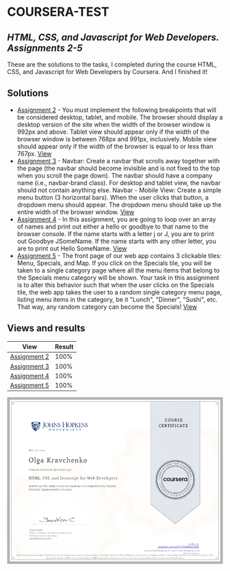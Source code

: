 # COURSERA-TEST
## _HTML, CSS, and Javascript for Web Developers. Assignments 2-5_ <br>

These are the solutions to the tasks, I completed during the course HTML, CSS, and Javascript for Web Developers by Coursera. And I finished it!<br>

## Solutions

- [Assignment 2](https://github.com/Persephone1792/coursera-test/tree/gh-pages/Mod2%20solution) - You must implement the following breakpoints that will be considered desktop, tablet, and mobile. The browser should display a desktop version of the site when the width of the browser window is 992px and above. Tablet view should appear only if the width of the browser window is between 768px and 991px, inclusively. Mobile view should appear only if the width of the browser is equal to or less than 767px. [View](https://persephone1792.github.io/coursera-test/Mod2%20solution/index.html)
- [Assignment 3](https://github.com/Persephone1792/coursera-test/tree/gh-pages/Mod3) - Navbar: Create a navbar that scrolls away together with the page (the navbar should become invisible and is not fixed to the top when you scroll the page down). The navbar should have a company name (i.e., navbar-brand class).
For desktop and tablet view, the navbar should not contain anything else. 
Navbar - Mobile View: Create a simple menu button (3 horizontal bars). When the user clicks that button, a dropdown menu should appear. The dropdown menu should take up the entire width of the browser window. [View](https://persephone1792.github.io/coursera-test/Mod3/index.html)
- [Assignment 4](https://github.com/Persephone1792/coursera-test/tree/gh-pages/Mod4_solution) - In this assignment, you are going to loop over an array of names and print out either a hello or goodbye to that name to the browser console. If the name starts with a letter j or J, you are to print out Goodbye JSomeName. If the name starts with any other letter, you are to print out Hello SomeName. [View](https://persephone1792.github.io/coursera-test/Mod4_solution/index.html)
- [Assignment 5](https://github.com/Persephone1792/coursera-test/tree/gh-pages/Mod5_solution) - The front page of our web app contains 3 clickable tiles: Menu, Specials, and Map. If you click on the Specials tile, you will be taken to a single category page where all the menu items that belong to the Specials menu category will be shown. Your task in this assignment is to alter this behavior such that when the user clicks on the Specials tile, the web app takes the user to a random single category menu page, listing menu items in the category, be it "Lunch", "Dinner", "Sushi", etc. That way, any random category can become the Specials! [View](https://persephone1792.github.io/coursera-test/Mod5_solution/index.html)

## Views and results

| View | Result |
| ------ | ------ |
| [Assignment 2](https://persephone1792.github.io/coursera-test/Mod2%20solution/index.html) | 100% |
| [Assignment 3](https://persephone1792.github.io/coursera-test/Mod3/index.html) | 100% |
| [Assignment 4](https://persephone1792.github.io/coursera-test/Mod4_solution/index.html) | 100% |
| [Assignment 5](https://persephone1792.github.io/coursera-test/Mod5_solution/index.html) | 100% |

![Image text](https://github.com/Persephone1792/coursera-test/blob/gh-pages/Certificate/2022-05-16.png)

